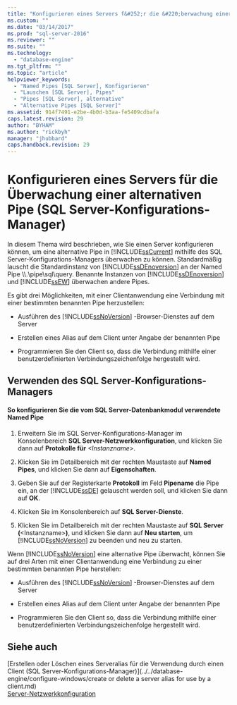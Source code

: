 ```yaml
---
title: "Konfigurieren eines Servers f&#252;r die &#220;berwachung einer alternativen Pipe (SQL Server-Konfigurations-Manager) | Microsoft Docs"
ms.custom: ""
ms.date: "03/14/2017"
ms.prod: "sql-server-2016"
ms.reviewer: ""
ms.suite: ""
ms.technology: 
  - "database-engine"
ms.tgt_pltfrm: ""
ms.topic: "article"
helpviewer_keywords: 
  - "Named Pipes [SQL Server], Konfigurieren"
  - "Lauschen [SQL Server], Pipes"
  - "Pipes [SQL Server], alternative"
  - "Alternative Pipes [SQL Server]"
ms.assetid: 914f7491-e2be-4b0d-b3aa-fe5409cdbafa
caps.latest.revision: 29
author: "BYHAM"
ms.author: "rickbyh"
manager: "jhubbard"
caps.handback.revision: 29
---
```

# Konfigurieren eines Servers f&#252;r die &#220;berwachung einer alternativen Pipe (SQL Server-Konfigurations-Manager)
  In diesem Thema wird beschrieben, wie Sie einen Server konfigurieren können, um eine alternative Pipe in [!INCLUDE[ssCurrent](../../includes/sscurrent-md.md)] mithilfe des SQL Server-Konfigurations-Managers überwachen zu können. Standardmäßig lauscht die Standardinstanz von [!INCLUDE[ssDEnoversion](../../includes/ssdenoversion-md.md)] an der Named Pipe \\\\.\pipe\sql\query. Benannte Instanzen von [!INCLUDE[ssDEnoversion](../../includes/ssdenoversion-md.md)] und [!INCLUDE[ssEW](../../includes/ssew-md.md)] überwachen andere Pipes.  
  
 Es gibt drei Möglichkeiten, mit einer Clientanwendung eine Verbindung mit einer bestimmten benannten Pipe herzustellen:  
  
-   Ausführen des [!INCLUDE[ssNoVersion](../../includes/ssnoversion-md.md)] -Browser-Dienstes auf dem Server  
  
-   Erstellen eines Alias auf dem Client unter Angabe der benannten Pipe  
  
-   Programmieren Sie den Client so, dass die Verbindung mithilfe einer benutzerdefinierten Verbindungszeichenfolge hergestellt wird.  
  
##  <a name="SSMSProcedure"></a> Verwenden des SQL Server-Konfigurations-Managers  
  
#### So konfigurieren Sie die vom SQL Server-Datenbankmodul verwendete Named Pipe  
  
1.  Erweitern Sie im SQL Server-Konfigurations-Manager im Konsolenbereich **SQL Server-Netzwerkkonfiguration**, und klicken Sie dann auf **Protokolle für** *\<Instanzname>*.  
  
2.  Klicken Sie im Detailbereich mit der rechten Maustaste auf **Named Pipes**, und klicken Sie dann auf **Eigenschaften**.  
  
3.  Geben Sie auf der Registerkarte **Protokoll** im Feld **Pipename** die Pipe ein, an der [!INCLUDE[ssDE](../../includes/ssde-md.md)] gelauscht werden soll, und klicken Sie dann auf **OK**.  
  
4.  Klicken Sie im Konsolenbereich auf **SQL Server-Dienste**.  
  
5.  Klicken Sie im Detailbereich mit der rechten Maustaste auf **SQL Server (**\<Instanzname>**)**, und klicken Sie dann auf **Neu starten**, um [!INCLUDE[ssNoVersion](../../includes/ssnoversion-md.md)] zu beenden und neu zu starten.  
  
 Wenn [!INCLUDE[ssNoVersion](../../includes/ssnoversion-md.md)] eine alternative Pipe überwacht, können Sie auf drei Arten mit einer Clientanwendung eine Verbindung zu einer bestimmten benannten Pipe herstellen:  
  
-   Ausführen des [!INCLUDE[ssNoVersion](../../includes/ssnoversion-md.md)] -Browser-Dienstes auf dem Server  
  
-   Erstellen eines Alias auf dem Client unter Angabe der benannten Pipe  
  
-   Programmieren Sie den Client so, dass die Verbindung mithilfe einer benutzerdefinierten Verbindungszeichenfolge hergestellt wird.  
  
## Siehe auch  
 [Erstellen oder Löschen eines Serveralias für die Verwendung durch einen Client &#40;SQL Server-Konfigurations-Manager&#41;](../../database-engine/configure-windows/create or delete a server alias for use by a client.md)   
 [Server-Netzwerkkonfiguration](../../database-engine/configure-windows/server-network-configuration.md)  
  
  